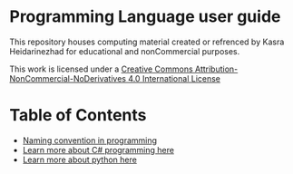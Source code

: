 # Programming Language user guide

This repository houses computing material created or refrenced by Kasra Heidarinezhad for educational and nonCommercial purposes.

This work is licensed under a [Creative Commons Attribution-NonCommercial-NoDerivatives 4.0 International License](https://creativecommons.org/licenses/by-nc-nd/4.0/)

# Table of Contents
- [Naming convention in programming](Naming_Convention_Programming.md)
- [Learn more about C# programming here](C#/READ.md)
- [Learn more about python here](Python/READ.md)